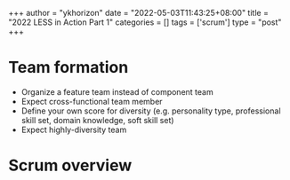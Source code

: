 +++
author = "ykhorizon"
date = "2022-05-03T11:43:25+08:00"
title = "2022 LESS in Action Part 1"
categories = []
tags = ['scrum']
type = "post"
+++

# Team formation
- Organize a feature team instead of component team
- Expect cross-functional team member
- Define your own score for diversity (e.g. personality type, professional skill set, domain knowledge, soft skill set) 
- Expect highly-diversity team  

# Scrum overview
